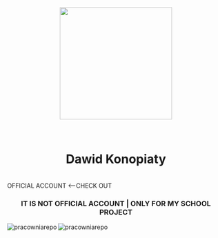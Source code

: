 <h1 align="center">
  <a href="https://github.com/DarkSpine433" target="blank">
    <img style="height:auto;" alt="" src="https://avatars.githubusercontent.com/u/93700087?v=4" width="260" height="260" class="avatar avatar-user width-full border color-bg-default">
  </a>
</h1> 
<br>
<h1 align="center">
  <b>Dawid Konopiaty</b>
</h1>
<br>
OFFICIAL ACCOUNT <--CHECK OUT

<h3 align="center">IT IS NOT OFFICIAL ACCOUNT <B>|</B> ONLY FOR MY SCHOOL PROJECT</h3>

<img align="center" clear="both" src="https://github-readme-streak-stats.herokuapp.com/?user=pracowniarepo&" alt="pracowniarepo" />

<img align="left" src="https://github-readme-stats.vercel.app/api/top-langs?username=pracowniarepo&show_icons=true&locale=en&layout=compact" alt="pracowniarepo" />



